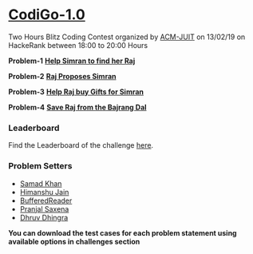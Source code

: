 # [CodiGo-1.0](https://www.hackerrank.com/contests/codigo-1-1-2)
Two Hours Blitz Coding Contest organized by [ACM-JUIT](http://juit.acm.org) on 13/02/19 on HackeRank between 18:00 to 20:00 Hours

**Problem-1**
**[Help Simran to find her Raj](https://www.hackerrank.com/contests/codigo-1-1-2/challenges/help-simran-to-find-her-raj-1)**

**Problem-2**
**[Raj Proposes Simran](https://www.hackerrank.com/contests/codigo-1-1-2/challenges/a-love-proposal)**

**Problem-3**
**[Help Raj buy Gifts for Simran](https://www.hackerrank.com/contests/codigo-1-1-2/challenges/gifts-5)**

**Problem-4**
**[Save Raj from the Bajrang Dal](https://www.hackerrank.com/contests/codigo-1-1-2/challenges/save-from-bajrang-dal)**

### Leaderboard

Find the Leaderboard of the challenge [here](https://www.hackerrank.com/contests/codigo-1-1-2/leaderboard).


### Problem Setters

+ [Samad Khan](https://www.hackerrank.com/codee_it_99)
+ [Himanshu Jain](https://hackerrank.com/its_strange)
+ [BufferedReader](https://hackerrank.com/BufferedReader)
+ [Pranjal Saxena](https://www.hackerrank.com/pranjalsaxena5)
+ [Dhruv Dhingra](https://hackerrank.com/dhruv_dhingra11)


**You can download the test cases for each problem statement using available options in challenges section**
